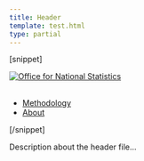 ```yaml
---
title: Header
template: test.html
type: partial
---
```

[snippet]
<nav>
	<div class="wrapper">
		<div class="header col-wrap">
			<div class="col col--lg-one-third col--md-one-third">
				<a href="/">
					<img class="main-logo" src="https://beta.ons.gov.uk/node_modules/ONS-Pattern-Library/dist/img/ons-logo.png" alt="Office for National Statistics">
				</a>
			</div>
			<div class="language col col--lg-two-thirds col--md-two-thirds print--hide">&nbsp;</div>
			<nav class="secondary-nav col col--lg-two-thirds col--md-two-thirds print--hide">
				<ul class="secondary-nav__list">
					<li class="secondary-nav__item">
						<a class="secondary-nav__link" href="/methodology">Methodology</a>
					</li>
					<li class="secondary-nav__item">
						<a class="secondary-nav__link" href="/aboutus">
							About
						</a>
					</li>
				</ul>
			</nav>
		</div>
	</div>
</nav>
[/snippet]

Description about the header file...